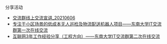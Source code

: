 分享活动

- [交流群线上交流宣讲_20210606](https://www.bilibili.com/video/BV1kK4y1X7fr/)
- [专注于小区场景的低成本无人巡检及物流配送机器人项目——东南大学IT交流群第一次在线交流](https://www.bilibili.com/video/BV1yq4y127Ev/)
- [互联网3年工作经验分享（工程方向）——东南大学IT交流群第二次在线交流](https://www.bilibili.com/video/BV1Qf4y1T7we/)
